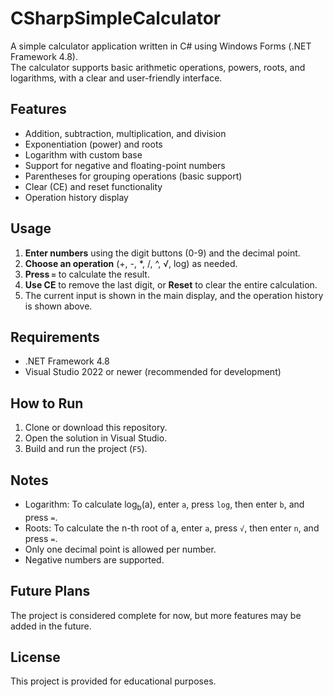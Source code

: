 # CSharpSimpleCalculator

A simple calculator application written in C# using Windows Forms (.NET Framework 4.8).  
The calculator supports basic arithmetic operations, powers, roots, and logarithms, with a clear and user-friendly interface.

## Features

- Addition, subtraction, multiplication, and division
- Exponentiation (power) and roots
- Logarithm with custom base
- Support for negative and floating-point numbers
- Parentheses for grouping operations (basic support)
- Clear (CE) and reset functionality
- Operation history display

## Usage

1. **Enter numbers** using the digit buttons (0-9) and the decimal point.
2. **Choose an operation** (+, -, *, /, ^, √, log) as needed.
3. **Press `=`** to calculate the result.
4. **Use CE** to remove the last digit, or **Reset** to clear the entire calculation.
5. The current input is shown in the main display, and the operation history is shown above.

## Requirements

- .NET Framework 4.8
- Visual Studio 2022 or newer (recommended for development)

## How to Run

1. Clone or download this repository.
2. Open the solution in Visual Studio.
3. Build and run the project (`F5`).

## Notes

- Logarithm: To calculate log<sub>b</sub>(a), enter `a`, press `log`, then enter `b`, and press `=`.
- Roots: To calculate the n-th root of a, enter `a`, press `√`, then enter `n`, and press `=`.
- Only one decimal point is allowed per number.
- Negative numbers are supported.

## Future Plans

The project is considered complete for now, but more features may be added in the future.


## License

This project is provided for educational purposes.
